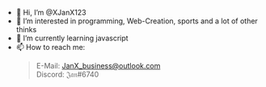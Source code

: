 - 👋 Hi, I’m @XJanX123
- 👀 I’m interested in programming, Web-Creation, sports and a lot of other thinks
- 🌱 I’m currently learning javascript 
- 📫 How to reach me:
    > E-Mail: JanX_business@outlook.com <br>
    > Discord: 𝔍𝔞𝔫#6740

